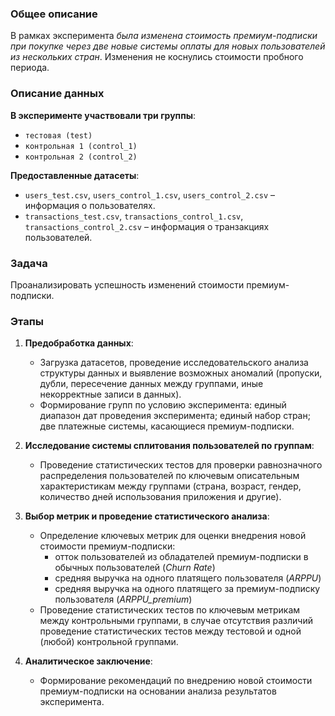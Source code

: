 ### Общее описание
В рамках эксперимента *была изменена стоимость премиум-подписки при покупке через две новые системы оплаты для новых пользователей из нескольких стран*. 
Изменения не коснулись стоимости пробного периода.

### Описание данных
**В эксперименте участвовали три группы**:
    
- `тестовая (test)`
- `контрольная 1 (control_1)`
- `контрольная 2 (control_2)` 

**Предоставленные датасеты**:
- `users_test.csv`, `users_control_1.csv`, `users_control_2.csv` – информация о пользователях.
- `transactions_test.csv`, `transactions_control_1.csv`, `transactions_control_2.csv` – информация о транзакциях пользователей.

### Задача
Проанализировать успешность изменений стоимости премиум-подписки.

### Этапы
1. **Предобработка данных**: 
   - Загрузка датасетов, проведение исследовательского анализа структуры данных и выявление возможных аномалий (пропуски, дубли, пересечение данных между группами, иные некорректные записи в данных).
   - Формирование групп по условию эксперимента: единый диапазон дат проведения эксперимента; единый набор стран; две платежные системы, касающиеся премиум-подписки.
2. **Исследование системы сплитования пользователей по группам**:
   - Проведение статистических тестов для проверки равнозначного распределения пользователей по ключевым описательным характеристикам между группами (страна, возраст, гендер, количество дней использования приложения и другие).

3. **Выбор метрик и проведение статистического анализа**:
   - Определение ключевых метрик для оценки внедрения новой стоимости премиум-подписки:
      - отток пользователей из обладателей премиум-подписки в обычных пользователей (*Churn Rate*)
      - средняя выручка на одного платящего пользователя (*ARPPU*)
      - средняя выручка на одного платящего за премиум-подписку пользователя (*ARPPU_premium*)
   - Проведение статистических тестов по ключевым метрикам между контрольными группами, в случае отсутствия различий проведение статистических тестов между тестовой и одной (любой) контрольной группами.
4. **Аналитическое заключение**:
   - Формирование рекомендаций по внедрению новой стоимости премиум-подписки на основании анализа результатов эксперимента.
